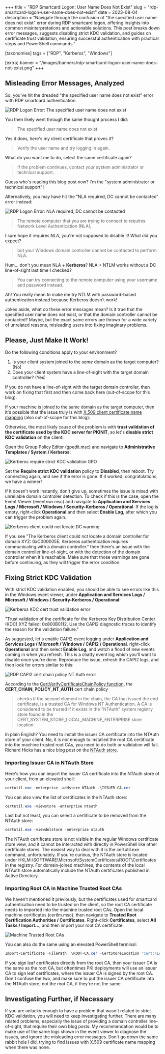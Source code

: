 +++
title = "RDP Smartcard Logon: User Name Does Not Exist"
slug = "rdp-smartcard-logon-user-name-does-not-exist"
date = 2023-08-04
description = "Navigate through the confusion of \"the specified user name does not exist\" error during RDP smartcard logon, offering insights into common misinterpretations and actionable solutions. This post breaks down error messages, suggests disabling strict KDC validation, and guides on certificate trust validation, ensuring successful authentication with practical steps and PowerShell commands."

[taxonomies]
tags = ["RDP", "Kerberos", "Windows"]

[extra]
banner = "/images/banners/rdp-smartcard-logon-user-name-does-not-exist.png"
+++

## Misleading Error Messages, Analyzed

So, you've hit the dreaded "the specified user name does not exist" error with RDP smartcard authentication:

![RDP Logon Error: The specified user name does not exist](/images/posts/rdp-sc-the-specified-user-name-does-not-exist-error.png)

You then likely went through the same thought process I did:

> The specified user name does not exist.

Yes it does, here's my client certificate that proves it?

> Verify the user name and try logging in again.

What do you want me to do, select the same certificate again?

> If the problem continues, contact your system administrator or technical support.

Guess who's reading this blog post now? I'm the "system administrator or technical support"!

Alternatively, you may have hit the "NLA required, DC cannot be contacted" error instead:

![RDP Logon Error: NLA required, DC cannot be contacted](/images/posts/rdp-sc-nla-required-dc-cannot-be-contacted-error.png)

> The remote computer that you are trying to connect to requires Network Level Authentication (NLA),

I sure hope it requires NLA, you're not supposed to disable it! What did you expect?

> but your Windows domain controller cannot be contacted to perform NLA.

Hum... don't you mean NLA + **Kerberos**? NLA + NTLM works without a DC line-of-sight last time I checked?

> You can try connecting to the remote computer using your username and password instead.

Ah! You really mean to make me try NTLM with password-based authentication instead because Kerberos doesn't work!

Jokes aside, what do these error messages mean? Is it true that the specified user name does not exist, or that the domain controller cannot be contacted? Maybe, but the exact same errors are thrown for a wide variety of unrelated reasons, misleading users into fixing imaginary problems.

## Please, Just Make It Work!

Do the following conditions apply to your environment?

1. Is your client system joined to the *same* domain as the target computer? (No)
2. Does your client system have a line-of-sight with the target domain controller? (Yes)

If you do not have a line-of-sight with the target domain controller, then work on fixing that first and then come back here (out-of-scope for this blog).

If your machine is joined to the same domain as the target computer, then it's possible that the issue truly is with [X.509 client certificate name mapping](https://learn.microsoft.com/en-us/windows/security/identity-protection/smart-cards/smart-card-certificate-requirements-and-enumeration#client-certificate-mappings) (also out-of-scope for this blog).

Otherwise, the most likely cause of the problem is with **trust validation of the certificate used by the KDC server for PKINIT**, so let's **disable strict KDC validation** on the client:

Open the Group Policy Editor (gpedit.msc) and navigate to **Administrative Templates / System / Kerberos**:

![Kerberos require strict KDC validation GPO](/images/posts/rdp-sc-kerberos-require-strict-kdc-validation-gpo.png)

Set the **Require strict KDC validation** policy to **Disabled**, then reboot. Try connecting again, and see if the error is gone. If it worked, congratulations, we have a winner!

If it doesn't work instantly, don't give up, sometimes the issue is mixed with unreliable domain controller detection. To check if this is the case, open the Event Viewer (eventvwr.msc) and navigate to **Application and Services Logs / Microsoft / Windows / Security-Kerberos / Operational**. If the log is empty, right-click **Operational** and then select **Enable Log**, after which you can trigger the problem again.

![Kerberos client could not locate DC warning](/images/posts/rdp-sc-kerberos-client-could-not-locate-dc-warning.png)

If you see "The Kerberos client could not locate a domain controller for domain XYZ: 0xC000005E. Kerberos authentication requires communicating with a domain controller." then there's an issue with the domain controller line-of-sight, or with the detection of the domain controller when it's reachable. Make sure that those warnings are gone before continuing, as they will trigger the error condition.

## Fixing Strict KDC Validation

With strict KDC validation enabled, you should be able to see errors like this in the Windows event viewer, under **Application and Services Logs / Microsoft / Windows / Security-Kerberos / Operational**:

![Kerberos KDC cert trust validation error](/images/posts/rdp-sc-kerberos-kdc-cert-trust-validation-error.png)

"Trust validation of the certificate for the Kerberos Key Distribution Center (KDC) XYZ failed: 0x800B0112. Use the CAPI2 diagnostic traces to identify the reason for the validation failure."

As suggested, let's enable CAPI2 event logging under **Application and Services Logs / Microsoft / Windows / CAPI2 / Operational**. right-click **Operational** and then select **Enable Log**, and watch a flood of new events coming in when you refresh. This is a chatty event log which you'll want to disable once you're done. Reproduce the issue, refresh the CAPI2 logs, and then look for errors similar to this:

![RDP CAPI2 cert chain policy NT Auth error](/images/posts/rdp-sc-capi2-cert-chain-policy-nt-auth-error.png)

According to the [CertVerifyCertificateChainPolicy function](https://learn.microsoft.com/en-us/windows/win32/api/wincrypt/nf-wincrypt-certverifycertificatechainpolicy), the **CERT_CHAIN_POLICY_NT_AUTH** cert chain policy

> checks if the second element in the chain, the CA that issued the end certificate, is a trusted CA for Windows NT Authentication. A CA is considered to be trusted if it exists in the "NTAuth" system registry store found in the CERT_SYSTEM_STORE_LOCAL_MACHINE_ENTERPRISE store location.

In plain English? You need to install the issuer CA certificate into the NTAuth store of your client. No, it is *not* enough to installed the root CA certificate into the machine trusted root CAs, you need to do both or validation will fail. Richard Hicks has a nice blog post on the [NTAuth store](https://directaccess.richardhicks.com/tag/ntauth-store/).

### Importing Issuer CA in NTAuth Store

Here's how you can import the issuer CA certificate into the NTAuth store of your client, from an elevated shell:

```powershell
certutil.exe -enterprise -addstore NTAuth .\ISSUER-CA.cer
```

You can also view the list of certificates in the NTAuth store:

```powershell
certutil.exe -viewstore -enterprise ntauth
```

Last but not least, you can select a certificate to be removed from the NTAuth store:

```powershell
certutil.exe -viewdelstore -enterprise ntauth
```

The NTAuth certificate store is not visible in the regular Windows certificate store view, and it cannot be interacted with directly in PowerShell like other certificate stores. The easiest way to deal with it is the certutil.exe command, unfortunately. If you're curious, the NTAuth store is located under HKLM:\SOFTWARE\Microsoft\SystemCertificates\ROOT\Certificates in the registry. For domain-joined machines, the contents of the local NTAuth store automatically include the NTAuth certificates published in Active Directory.

### Importing Root CA in Machine Trusted Root CAs

We haven't mentioned it previously, but the certificates used for smartcard authentication need to be trusted on the client, so the root CA certificate needs to imported into the machine trusted root CAs. Open the local machine certificates (certlm.msc), then navigate to **Trusted Root Certification Authorities / Certificates**. Right-click **Certificates**, select **All Tasks / Import...**, and then import your root CA certificate.

![Machine Trusted Root CAs](/images/posts/rdp-sc-machine-trusted-root-cas-import.png)

You can also do the same using an elevated PowerShell terminal:

```powershell
Import-Certificate -FilePath .\ROOT-CA.cer -CertStoreLocation "cert:\LocalMachine\Root"
```

If you sign leaf certificates directly from the root CA, then your issuer CA is the same as the root CA, but oftentimes PKI deployments will use an issuer CA to sign leaf certificates, where the issuer CA is signed by the root CA. Don't confuse the two, and make sure to put the issuer CA certificate into the NTAuth store, not the root CA, if they're not the same.

## Investigating Further, if Necessary

If you are unlucky enough to have a problem that wasn't related to strict KDC validation, you will need to keep investigating further. There are many related problems, especially the issue of providing a domain controller line-of-sight, that require their own blog posts. My recommendation would be to make use of the same logs shown in the event viewer to diagnose the issues, and ignore the misleading error messages. Don't go down the same rabbit hole I did, trying to find issues with X.509 certificate name mapping when there was none.
